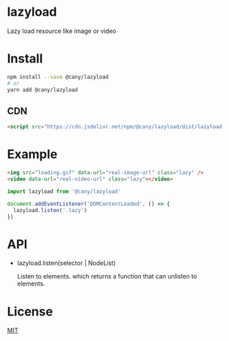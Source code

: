 # lazyload

Lazy load resource like image or video

# Install

```sh
npm install --save @cany/lazyload
# or
yarn add @cany/lazyload
```

## CDN

```html
<script src="https://cdn.jsdelivr.net/npm/@cany/lazyload/dist/lazyload.min.js"></script>
```

# Example

```html
<img src="loading.gif" data-url="real-image-url" class="lazy" />
<video data-url="real-video-url" class="lazy"></video>
```

```js
import lazyload from '@cany/lazyload'

document.addEventListener('DOMContentLoaded', () => {
  lazyload.listen('.lazy')
})
```

# API

- lazyload.listen(selector | NodeList)

  Listen to elements. which returns a function that can unlisten to elements.

# License

[MIT](LICENSE)
